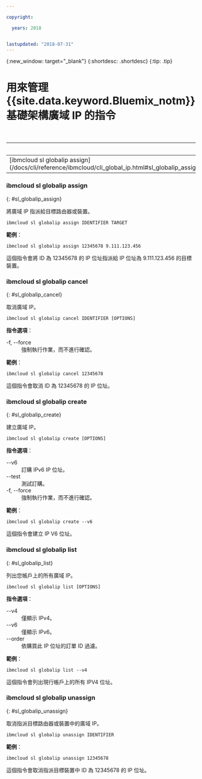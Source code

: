 ```yaml
---

copyright:

  years: 2018


lastupdated: "2018-07-31"
---
```


{:new_window: target="_blank"}
{:shortdesc: .shortdesc}
{:tip: .tip}

# 用來管理 {{site.data.keyword.Bluemix_notm}} 基礎架構廣域 IP 的指令

<table summary="按字母順序排序的一般 {{site.data.keyword.Bluemix_notm}} 基礎架構指令，其鏈結提供指令的相關資訊">
<caption>表 1. {{site.data.keyword.Bluemix_notm}} 基礎架構廣域 IP 指令</caption>
 <thead>
 <th colspan="6">{{site.data.keyword.Bluemix_notm}} 基礎架構廣域 IP 指令</th>
 </thead>
 <tbody>
 <tr>
  <td>[ibmcloud sl globalip assign](/docs/cli/reference/ibmcloud/cli_global_ip.html#sl_globalip_assign)</td>
  <td>[ibmcloud sl globalip cancel](/docs/cli/reference/ibmcloud/cli_global_ip.html#sl_globalip_cancel)</td>
  <td>[ibmcloud sl globalip create](/docs/cli/reference/ibmcloud/cli_global_ip.html#sl_globalip_create)</td>
 <td>[ibmcloud sl globalip list](/docs/cli/reference/ibmcloud/cli_global_ip.html#sl_globalip_list)</td>
 <td>[ibmcloud sl globalip unassign](/docs/cli/reference/ibmcloud/cli_global_ip.html#sl_globalip_unassign)</td>
 </tr>
   </tbody>
 </table>

 ### ibmcloud sl globalip assign
{: #sl_globalip_assign}

將廣域 IP 指派給目標路由器或裝置。
```
ibmcloud sl globalip assign IDENTIFIER TARGET
```


**範例**：
```
ibmcloud sl globalip assign 12345678 9.111.123.456
```
這個指令會將 ID 為 12345678 的 IP 位址指派給 IP 位址為 9.111.123.456 的目標裝置。


### ibmcloud sl globalip cancel
{: #sl_globalip_cancel}

取消廣域 IP。
```
ibmcloud sl globalip cancel IDENTIFIER [OPTIONS]
```

<strong>指令選項</strong>：
<dl>
<dt>-f, --force</dt>
<dd>強制執行作業，而不進行確認。</dd>
</dl>

**範例**：
```
ibmcloud sl globalip cancel 12345678
```
這個指令會取消 ID 為 12345678 的 IP 位址。

 ### ibmcloud sl globalip create
{: #sl_globalip_create}

建立廣域 IP。
```
ibmcloud sl globalip create [OPTIONS]
```

<strong>指令選項</strong>：
<dl>
<dt>--v6</dt>
<dd>訂購 IPv6 IP 位址。</dd>
<dt>--test</dt>
<dd>測試訂購。</dd>
<dt>-f, --force</dt>
<dd>強制執行作業，而不進行確認。</dd>
</dl>

**範例**：
```
ibmcloud sl globalip create --v6
```
這個指令會建立 IP V6 位址。

### ibmcloud sl globalip list
{: #sl_globalip_list}

列出您帳戶上的所有廣域 IP。
```
ibmcloud sl globalip list [OPTIONS]
```

<strong>指令選項</strong>：
<dl>
<dt>--v4</dt>
<dd>僅顯示 IPv4。</dd>
<dt>--v6</dt>
<dd>僅顯示 IPv6。</dd>
<dt>--order</dt>
<dd>依購買此 IP 位址的訂單 ID 過濾。</dd>
</dl>

**範例**：
```
ibmcloud sl globalip list --v4
```
這個指令會列出現行帳戶上的所有 IPV4 位址。

### ibmcloud sl globalip unassign
{: #sl_globalip_unassign}

取消指派目標路由器或裝置中的廣域 IP。
```
ibmcloud sl globalip unassign IDENTIFIER
```


**範例**：
```
ibmcloud sl globalip unassign 12345678
```
這個指令會取消指派目標裝置中 ID 為 12345678 的 IP 位址。
